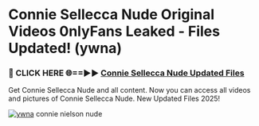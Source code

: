 # Connie Sellecca Nude Original Videos 0nlyFans Leaked - Files Updated! (ywna)

<h3>🔴 CLICK HERE 🌐==►► <a href="https://tinyurl.com/52m3yx9h" rel="nofollow">Connie Sellecca Nude Updated Files</a></h3>

Get Connie Sellecca Nude and all content. Now you can access all videos and pictures of Connie Sellecca Nude. New Updated Files 2025!

[![ywna](https://i.imgur.com/TnHtlc8.gif)](https://tinyurl.com/52m3yx9h)
connie nielson nude